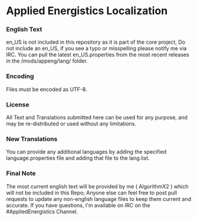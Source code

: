 Applied Energistics Localization
==================================================

### English Text

en_US is not included in this repository as it is part of the core project, Do not include an en_US, if you see a typo or misspelling please notify me via IRC. You can pull the latest en_US.properties from the most recent releases in the /mods/appeng/lang/ folder.

### Encoding

Files must be encoded as UTF-8.

### License

All Text and Translations submitted here can be used for any purpose, and may be re-distributed or used without any limitations.

### New Translations

You can provide any additional languages by adding the specified language.properties file and adding that file to the lang.list.

### Final Note

The most current english text will be provided by me ( AlgorithmX2 ) which will not be included in this Repo; Anyone else can feel free to post pull requests to update any non-english language files to keep them current and accurate. If you have questions, I'm available on IRC on the #AppliedEnergistics Channel.

